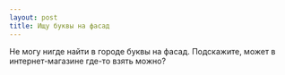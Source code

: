 ```yaml
---
layout: post 
title: Ищу буквы на фасад 
--- 
```

Не могу нигде найти в городе буквы на фасад. Подскажите, может в интернет-магазине где-то взять можно?